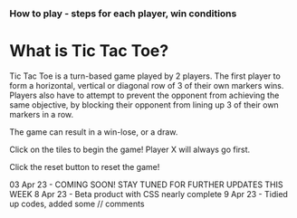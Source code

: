
### How to play - steps for each player, win conditions


# What is Tic Tac Toe?

Tic Tac Toe is a turn-based game played by 2 players. The first player to form a horizontal, vertical or diagonal row of 3 of their own markers wins. Players also have to attempt to prevent the opponent from achieving the same objective, by blocking their opponent from lining up 3 of their own markers in a row. 

The game can result in a win-lose, or a draw. 

Click on the tiles to begin the game! Player X will always go first.

Click the reset button to reset the game!


03 Apr 23 - COMING SOON! STAY TUNED FOR FURTHER UPDATES THIS WEEK 
8 Apr 23 - Beta product with CSS nearly complete
9 Apr 23 - Tidied up codes, added some // comments
